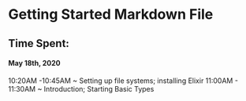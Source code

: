 # Getting Started Markdown File

## Time Spent:
#### May 18th, 2020
10:20AM -10:45AM ~ Setting up file systems; installing Elixir 
11:00AM - 11:30AM ~ Introduction; Starting Basic Types
